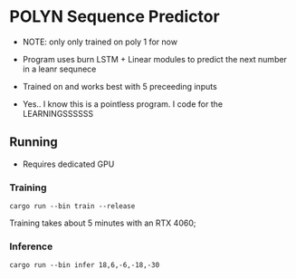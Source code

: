 # POLYN Sequence Predictor 

- NOTE: only only trained on poly 1 for now

- Program uses burn LSTM + Linear modules to predict the next number in a leanr sequnece 

- Trained on and works best with 5 preceeding inputs

- Yes.. I know this is a pointless program. I code for the LEARNINGSSSSSS

## Running

- Requires dedicated GPU

### Training

`cargo run --bin train --release`

Training takes about 5 minutes with an RTX 4060;

### Inference

`cargo run --bin infer 18,6,-6,-18,-30`
